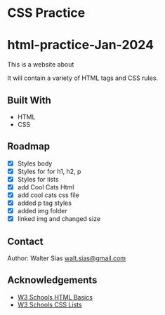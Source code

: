 # CSS Practice

# html-practice-Jan-2024

This is a website about 

It will contain a variety of HTML tags and CSS rules.

## Built With

* HTML
* CSS

## Roadmap

- [x] Styles body
- [x] Styles for for h1, h2, p
- [x] Styles for lists
- [x] add Cool Cats Html 
- [x] add cool cats css file
- [x] added p tag styles
- [x] added img folder
- [x] linked img and changed size
 
## Contact

Author: Walter Sias walt.sias@gmail.com

## Acknowledgements

* [W3 Schools HTML Basics](https://www.w3schools.com/html/html_basic.asp)
* [W3 Schools CSS Lists](https://www.w3schools.com/css/css_list.asp)
